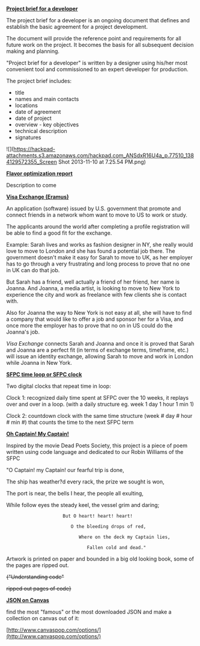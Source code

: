 
**<u>Project brief for a developer                                                                                  </u>**

The project brief for a developer is an ongoing document that defines and establish the basic agreement for a project development.

The document will provide the reference point and requirements for all future work on the project. It becomes the basis for all subsequent decision making and planning.

"Project brief for a developer" is written by a designer using his/her most convenient tool and commissioned to an expert developer for production.

The project brief includes:

*   title
*   names and main contacts
*   locations
*   date of agreement 
*   date of project
*   overview - key objectives
*   technical description
*   signatures

![](https://hackpad-attachments.s3.amazonaws.com/hackpad.com_ANSdxR16U4a_p.77510_1384129572355_Screen Shot 2013-11-10 at 7.25.54 PM.png)

**<u>Flavor optimization report                                                                                     </u>**

Description to come

**<u>Visa Exchange (Eramus)                                                                                         </u>**

An application (software) issued by U.S. government that promote and connect friends in a network whom want to move to US  to work or study.

The applicants around the world after completing a profile registration will be able to find a good fit for the exchange.

Example: Sarah lives and works as fashion designer in NY, she really would love to move to London and she has found a potential job there. The government doesn't make it easy for Sarah to move to UK, as her employer has to go through a very frustrating and long process to prove that no one in UK can do that job.

But Sarah has a friend, well actually a friend of her friend, her name is Joanna. And Joanna, a media artist, is looking to move to New York to experience the city and work as freelance with few clients she is contact with.

Also for Joanna the way to New York is not easy at all, she will have to find a company that would like to offer a job and sponsor her for a Visa, and once more the employer has to prove that no on in US could do the Joanna's job.

_Visa Exchange_ connects Sarah and Joanna and once it is proved that Sarah and Joanna are a perfect fit (in terms of exchange terms, timeframe, etc.) will issue an identity exchange, allowing Sarah to move and work in London while Joanna in New York.

**<u>SFPC time loop  or SFPC clock                                                                              </u>**

Two digital clocks that repeat time in loop:

Clock 1: recognized daily time spent at SFPC over the 10 weeks, it replays over and over in a loop. (with a daily structure eg. week 1 day 1 hour 1 min 1)

Clock 2: countdown clock with the same time structure (week # day # hour # min #) that counts the time to the next SFPC term 

**<u>Oh Captain! My Captain!                                                                                        </u>**

Inspired by the movie Dead Poets Society, this project is a piece of poem written using code language and dedicated to our Robin Williams of the SFPC 

"O Captain! my Captain! our fearful trip is done,

The ship has weather?d every rack, the prize we sought is won,

The port is near, the bells I hear, the people all exulting,

While follow eyes the steady keel, the vessel grim and daring;

                         But O heart! heart! heart!

                            O the bleeding drops of red,

                               Where on the deck my Captain lies,

                                  Fallen cold and dead."

Artwork is printed on paper and bounded in a big old looking book, some of the pages are ripped out. 

<s>{"Understanding code"</s>

<s>ripped out pages of code}</s>

**<u>JSON on Canvas                                                                                                    </u>**

find the most "famous" or the most downloaded JSON and make a collection on canvas out of it:

[http://www.canvaspop.com/options/](http://www.canvaspop.com/options/)
